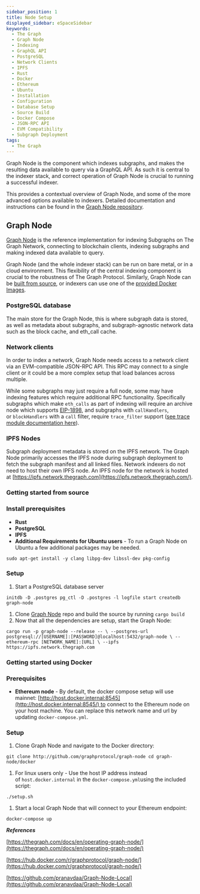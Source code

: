 ```yaml
---
sidebar_position: 1
title: Node Setup
displayed_sidebar: eSpaceSidebar
keywords:
  - The Graph
  - Graph Node
  - Indexing
  - GraphQL API
  - PostgreSQL
  - Network Clients
  - IPFS
  - Rust
  - Docker
  - Ethereum
  - Ubuntu
  - Installation
  - Configuration
  - Database Setup
  - Source Build
  - Docker Compose
  - JSON-RPC API
  - EVM Compatibility
  - Subgraph Deployment
tags:
  - The Graph
---
```


Graph Node is the component which indexes subgraphs, and makes the resulting data available to query via a GraphQL API. As such it is central to the indexer stack, and correct operation of Graph Node is crucial to running a successful indexer.

This provides a contextual overview of Graph Node, and some of the more advanced options available to indexers. Detailed documentation and instructions can be found in the [Graph Node repository](https://github.com/graphprotocol/graph-node).

## Graph Node

[Graph Node](https://github.com/graphprotocol/graph-node) is the reference implementation for indexing Subgraphs on The Graph Network, connecting to blockchain clients, indexing subgraphs and making indexed data available to query.

Graph Node (and the whole indexer stack) can be run on bare metal, or in a cloud environment. This flexibility of the central indexing component is crucial to the robustness of The Graph Protocol. Similarly, Graph Node can be [built from source](https://github.com/graphprotocol/graph-node), or indexers can use one of the [provided Docker Images](https://hub.docker.com/r/graphprotocol/graph-node).

### PostgreSQL database

The main store for the Graph Node, this is where subgraph data is stored, as well as metadata about subgraphs, and subgraph-agnostic network data such as the block cache, and eth_call cache.

### Network clients

In order to index a network, Graph Node needs access to a network client via an EVM-compatible JSON-RPC API. This RPC may connect to a single client or it could be a more complex setup that load balances across multiple.

While some subgraphs may just require a full node, some may have indexing features which require additional RPC functionality. Specifically subgraphs which make `eth_calls` as part of indexing will require an archive node which supports [EIP-1898](https://eips.ethereum.org/EIPS/eip-1898), and subgraphs with `callHandlers`, or `blockHandlers` with a `call` filter, require `trace_filter` support ([see trace module documentation here](https://openethereum.github.io/JSONRPC-trace-module)).

### IPFS Nodes

Subgraph deployment metadata is stored on the IPFS network. The Graph Node primarily accesses the IPFS node during subgraph deployment to fetch the subgraph manifest and all linked files. Network indexers do not need to host their own IPFS node. An IPFS node for the network is hosted at [https://ipfs.network.thegraph.com](https://ipfs.network.thegraph.com/).

### Getting started from source

### Install prerequisites

- **Rust**
- **PostgreSQL**
- **IPFS**
- **Additional Requirements for Ubuntu users** - To run a Graph Node on Ubuntu a few additional packages may be needed.

`sudo apt-get install -y clang libpg-dev libssl-dev pkg-config`

### Setup

1. Start a PostgreSQL database server

`initdb -D .postgres
pg_ctl -D .postgres -l logfile start
createdb graph-node`

1. Clone [Graph Node](https://github.com/graphprotocol/graph-node) repo and build the source by running `cargo build`
2. Now that all the dependencies are setup, start the Graph Node:

`cargo run -p graph-node --release -- \
  --postgres-url postgresql://[USERNAME]:[PASSWORD]@localhost:5432/graph-node \
  --ethereum-rpc [NETWORK_NAME]:[URL] \
  --ipfs https://ipfs.network.thegraph.com`

### Getting started using Docker

### Prerequisites

- **Ethereum node** - By default, the docker compose setup will use mainnet: [http://host.docker.internal:8545](http://host.docker.internal:8545/) to connect to the Ethereum node on your host machine. You can replace this network name and url by updating `docker-compose.yml`.

### Setup

1. Clone Graph Node and navigate to the Docker directory:

`git clone http://github.com/graphprotocol/graph-node
cd graph-node/docker`

1. For linux users only - Use the host IP address instead of `host.docker.internal` in the `docker-compose.yml`using the included script:

`./setup.sh`

1. Start a local Graph Node that will connect to your Ethereum endpoint:

`docker-compose up`

***References***

[https://thegraph.com/docs/en/operating-graph-node/](https://thegraph.com/docs/en/operating-graph-node/)

[https://hub.docker.com/r/graphprotocol/graph-node/](https://hub.docker.com/r/graphprotocol/graph-node/)

[https://github.com/pranavdaa/Graph-Node-Local](https://github.com/pranavdaa/Graph-Node-Local)
